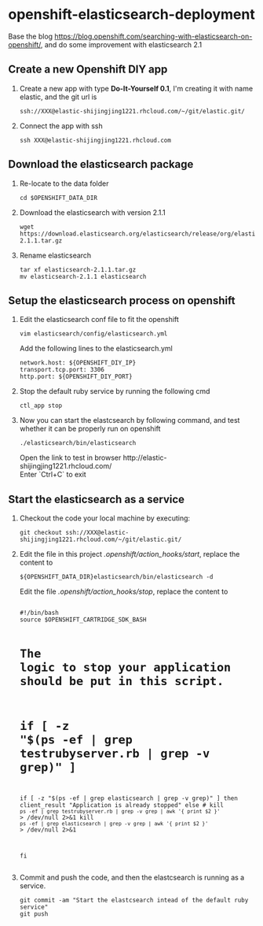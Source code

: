 # openshift-elasticsearch-deployment
Base the blog https://blog.openshift.com/searching-with-elasticsearch-on-openshift/, and do some improvement with elasticsearch 2.1


<h2>Create a new Openshift DIY app</h2>
<ol>
<li>Create a new app with type <strong>Do-It-Yourself 0.1</strong>, I'm creating it with name elastic, and the git url is
<pre><code>ssh://XXX@elastic-shijingjing1221.rhcloud.com/~/git/elastic.git/</code></pre>
</li>
<li>
Connect the app with ssh
<pre><code>ssh XXX@elastic-shijingjing1221.rhcloud.com
</code></pre>
</li>
</ol>

<h2>Download the elasticsearch package</h2>
<ol>
<li>Re-locate to the data folder
<pre><code>cd $OPENSHIFT_DATA_DIR</code></pre>
</li>
<li>
Download the elasticsearch with version 2.1.1
<pre><code>wget https://download.elasticsearch.org/elasticsearch/release/org/elasticsearch/distribution/tar/elasticsearch/2.1.1/elasticsearch-2.1.1.tar.gz
</code></pre>
</li>
<li>
Rename elasticsearch
<pre><code>tar xf elasticsearch-2.1.1.tar.gz
</code><code>mv elasticsearch-2.1.1 elasticsearch
</code></pre>
</li>
</ol>


<h2>Setup the elasticsearch process on openshift</h2>
<ol>
<li>
Edit the elasticsearch conf file to fit the openshift
<pre><code>vim elasticsearch/config/elasticsearch.yml
</code></pre>
Add the following lines to the elasticsearch.yml
<pre><code>network.host: ${OPENSHIFT_DIY_IP}
transport.tcp.port: 3306
http.port: ${OPENSHIFT_DIY_PORT}
</code></pre>
</li>
<li>
Stop the default ruby service by running the following cmd
<pre><code>ctl_app stop</code></pre>
</li>
<li>
Now you can start the elastcsearch by following command, and test whether it can be properly run on openshift
<pre><code>./elasticsearch/bin/elasticsearch
</code></pre>
Open the link to test in browser http://elastic-shijingjing1221.rhcloud.com/ <br/>
Enter `Ctrl+C` to exit
</li>
</ol>

<h2>Start the elasticsearch as a service</h2>
<ol>
<li>
Checkout the code your local machine by executing:
<pre><code>git checkout ssh://XXX@elastic-shijingjing1221.rhcloud.com/~/git/elastic.git/
</code></pre>
</li>
<li>
Edit the file in this project <i>.openshift/action_hooks/start</i>, replace the content to 
<pre><code>${OPENSHIFT_DATA_DIR}elasticsearch/bin/elasticsearch -d
</code></pre>
Edit the file <i>.openshift/action_hooks/stop</i>, replace the content to 
<pre><code>
#!/bin/bash
source $OPENSHIFT_CARTRIDGE_SDK_BASH

# The logic to stop your application should be put in this script.
# if [ -z "$(ps -ef | grep testrubyserver.rb | grep -v grep)" ]
if [ -z "$(ps -ef | grep elasticsearch | grep -v grep)" ]
then
    client_result "Application is already stopped"
else
    # kill `ps -ef | grep testrubyserver.rb | grep -v grep | awk '{ print $2 }'` > /dev/null 2>&1
      kill `ps -ef | grep elasticsearch | grep -v grep | awk '{ print $2 }'` > /dev/null 2>&1
  
fi
</code></pre>
</li>
<li>
Commit and push the code, and then the elastcsearch is running as a service.
<pre><code>git commit -am "Start the elastcsearch intead of the default ruby service"
</code><code>git push
</code></pre>
</li>
</ol>

